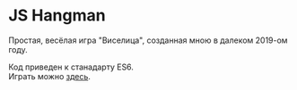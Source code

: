 # JS Hangman
Простая, весёлая игра "Виселица", созданная мною в далеком 2019-ом году.

Код приведен к станадарту ES6.  
Играть можно [здесь](https://axelbunt.github.io/js-hangman/hangman.html).
